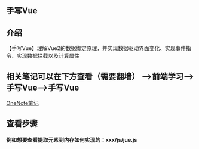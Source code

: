 ## 手写Vue


## 介绍

【手写Vue】理解Vue2的数据绑定原理，并实现数据驱动界面变化、实现事件指令、实现数据拦截以及计算属性

## 相关笔记可以在下方查看（需要翻墙）  -->前端学习-->手写Vue-->手写Vue

[OneNote笔记](https://1drv.ms/u/s!AsRmC2wcOgkJgXkLnjhnEKVvR9x1)

## 查看步骤

#### 例如想要查看提取元素到内存如何实现的：xxx/js/jue.js

